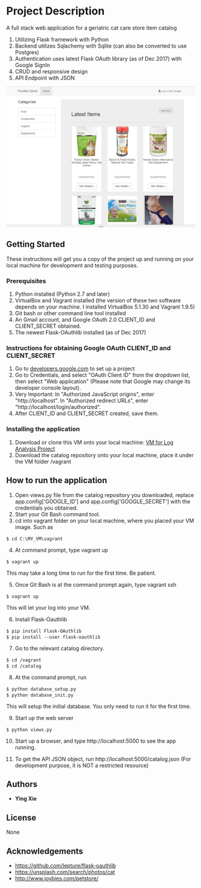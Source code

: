 # Project Description

A full stack web application for a geriatric cat care store item catalog
1. Utilizing Flask framework with Python
2. Backend utilizes Sqlachemy with Sqlite (can also be converted to use Postgres)
3. Authentication uses latest Flask OAuth library (as of Dec 2017) with Google SignIn
4. CRUD and responsive design
5. API Endpoint with JSON

![alt text](app_screenshot.jpg)

## Getting Started

These instructions will get you a copy of the project up and running on your local machine for development and testing purposes.

### Prerequisites

1. Python installed (Python 2.7 and later)
2. VirtualBox and Vagrant installed (the version of these two software depends on your machine. I installed VirtualBox 5.1.30 and Vagrant 1.9.5)
3. Git bash or other command line tool installed
4. An Gmail account, and Google OAuth 2.0 CLIENT_ID and CLIENT_SECRET obtained.
5. The newest Flask-OAuthlib installed (as of Dec 2017)

### Instructions for obtaining Google OAuth CLIENT_ID and CLIENT_SECRET

1. Go to [developers.google.com](https://console.developers.google.com/) to set up a project
2. Go to Credentials, and select "OAuth Client ID" from the dropdown list, then select "Web application" (Please note that Google may change its developer console layout).
3. Very Important: In "Authorized JavaScript origins", enter "http://localhost". In "Authorized redirect URLs", enter "http://localhost/login/authorized".
4. After CLIENT_ID and CLIENT_SECRET created, save them.

### Installing the application

1. Download or clone this VM onto your local machine: [VM for Log Analysis Project](http://github.com/udacity/fullstack-nanodegree-vm)
2. Download the catalog repository onto your local machine, place it under the VM folder /vagrant

## How to run the application

1. Open views.py file from the catalog repository you downloaded, replace app.config['GOOGLE_ID'] and app.config['GOOGLE_SECRET'] with the credentials you obtained.
2. Start your Git Bash command tool.
3. cd into vagrant folder on your local machine, where you placed your VM image. Such as

```
$ cd C:\MY_VM\vagrant
```

4. At command prompt, type vagrant up

```
$ vagrant up
```

This may take a long time to run for the first time. Be patient.

5. Once Git Bash is at the command prompt again, type vagrant ssh

```
$ vagrant up
```
This will let your log into your VM.

6. Install Flask-Oauthlib

```
$ pip install Flask-OAuthlib
$ pip install --user flask-oauthlib
```

7. Go to the relevant catalog directory.

```
$ cd /vagrant
$ cd /catalog
```

8. At the command prompt, run

```
$ python database_setup.py
$ python database_init.py
```

This will setup the initial database. You only need to run it for the first time.

9. Start up the web server

```
$ python views.py
```

10. Start up a browser, and type http://localhost:5000 to see the app running.

11. To get the API JSON object, run http://localhost:5000/catalog.json (For development purpose, it is NOT a restricted resource)


## Authors

* **Ying Xie**

## License

None

## Acknowledgements

* https://github.com/lepture/flask-oauthlib
* https://unsplash.com/search/photos/cat
* http://www.joybies.com/petstore/

